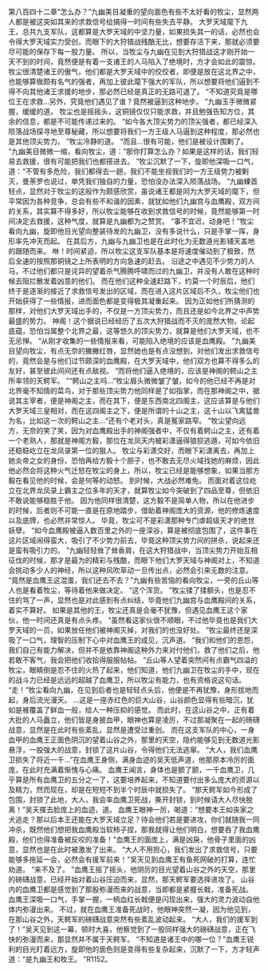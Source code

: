 第八百四十二章“怎么办？”九幽美目凝重的望向面色有些不太好看的牧尘，显然两人都是被这突如其来的求救信号给搞得一时间有些失去平静。
大罗天域麾下九王，总共九支军队，这都算是大罗天域的中坚力量，如果损失其一的话，必然也会令得大罗天域实力受创，而眼下的大狩猎战残酷无比，想要存活下来，那就必须要尽可能的保存下每一股力量。
所以，当牧尘与九幽在见到大狩猎战这才刚开始一天不到的时间，竟然便是有着一支诸王的人马陷入了绝境时，方才会如此的震惊。
牧尘很清楚诸王的傲气，他们都是大罗天域中的佼佼者，即便是放在这北界之中，也能够算做颇有名气的强者，再加上彼此麾下强大的军队，所以想要将他们逼到不得不向其他诸王求援的地步，那必然已经是真正的无路可退了。
“不知道究竟是哪位王在求救…另外，究竟他们遇见了谁？竟然被逼到这种地步。
”九幽玉手微微紧握，缓缓的道。
牧尘也是摇摇头，这铜镜仅仅只能求救，并且勉强告知方位，其余的信息，都是不可能传递过来的。
“如今各大顶尖势力的顶尖强者，都已经深入陨落战场探寻地至尊秘藏，所以想要将我们一方王级人马逼到这种程度，那必然也是其他顶尖势力。
”牧尘冷静的道。
“而且…很有可能，他们是被设计围剿了。
”九幽美目微微一缩，看向牧尘，道：“那你打算怎么办？如果是这样的话，我们轻易去救援，很有可能把我们也都搭进去。
”牧尘沉默了一下，旋即他深吸一口气，道：“不管有多危险，我们都得去一趟，我们不能坐视我们的一方王级势力被剿灭，曼荼罗也说过，单凭我们独自的力量，恐怕没办法深入陨落战场。
”九幽螓首轻点，显然对于牧尘的这般作为颇感欣赏，虽说诸王都是同为大罗天域的麾下，但平常因为各种竞争，总会有些不和谐的因素，就犹如他们九幽宫与血鹰殿，双方间的关系，其实算不得多好，所以牧尘能够在收到求救信号的时候，竟然能够第一时间决定去救援，这种气度，就算是九幽都为之赞赏。
“事不宜迟，动身吧！”牧尘看向九幽，旋即他目光望向整装待发的九幽卫，没有多说什么，只是手掌一挥，身形率先冲天而起。
在其后方，九幽与九幽卫也是在此时化为无数道光影铺天盖地的跟随而来。
咻！时间紧迫，所以牧尘这支军队基本是将速度催动到了极致，然后全速的按照那铜镜之上所表明的方向急速的赶去。
沿途之中遇见不少势力的人马，不过他们都只是诧异的望着杀气腾腾呼啸而过的九幽卫，并没有人敢在这种时候去阻拦散发着凶意的他们。
而在他们这种全速赶路下，约莫一个时辰后，他们终于是逐渐的接近了求救信号发出的区域，而在进入这片区域后不久，牧尘他们也开始获得了一些情报，进而面色都是变得极其凝重起来。
因为正如他们所猜测的那样，对他们大罗天域出手的，不仅是一方顶尖势力，而且还是如今北界之中声势最盛的势力。
神阁！这个据说已经经历了五次大狩猎战而不灭的庞然大物，论起底蕴，恐怕当属整个北界之最，这等悠久的顶尖势力，就算是他们大罗天域，也不无忌惮。
“从刚才收集的一些情报来看，可能陷入绝境的应该是血鹰殿。
”九幽美目望向牧尘，有点无奈的撇撇红唇，显然她也是有点没想到，对他们发出求救信号的，竟然会是与他们过节颇深的血鹰殿，在大罗天域中，他们双方也算不得多么的友好，甚至彼此间间还有点敌视。
“而将他们逼入绝境的，应该是神阁的鳄山之主所率领的天鳄军。
”“鳄山之主吗…”牧尘眉头微微皱了皱，如今的他已经不再是对北界毫不知情的菜鸟，对于那些顶尖势力他同样是了如指掌，而在那神阁之中，据说其主宰者，便是神阁之主，而在其下，便是东西南北四阁主，这应该算是与他们大罗天域三皇相对，而在这四阁主之下，便是所谓的十山之主，这十山以飞禽猛兽为名，比如这一次的鳄山之主…“还有个老对头，真是冤家路窄。
”牧尘望向远方，无奈的笑了笑，因为对血鹰殿出手的神阁强者中，不仅有着鳄山之主，还有着一个老熟人，那就是神阁方毅，那位在龙凤天内被彩潇逼得狼狈逃遁，可如今依旧还稳稳屹立在龙凤录第一位的狠人。
牧尘与彩潇交好，而眼下彩潇离去，再加上她炎帝之女的身份，恐怕再给方毅十个胆子，也不敢去无尽火域找她的麻烦，因此他必然会将这种火气迁怒在牧尘的身上，所以，牧尘已经是能够想象，如果当那方毅在看见他的时候，会是何等的动怒。
到时候，大战必然难免。
而面对着这位屹立在北界龙凤录上霸主之位多年的天才，就算牧尘如今突破到了四品至尊，但依旧不敢说能够稳胜于他。
因为他同样很清楚，这方毅不是简单人物，所以在他进步的时候，后者则不可能一直是在原地踏步，借助着神阁庞大的资源，他的修炼速度以及底牌，也必然非常惊人。
毕竟，牧尘可不是彩潇那种专门虐超级天才的绝世妖孽。
“如今血鹰殿被逼入数百里之外的一座深谷，算是被彻底包围了，这件事在这片区域闹得蛮大，吸引了不少势力前去，毕竟这种顶尖势力间的拼杀，说起来还是蛮有吸引力的。
”九幽轻轻耸了耸香肩，在这大狩猎战中，当顶尖势力开始互相征伐的时候，那才是最为的精彩与残酷，而眼下他们大罗天域与神阁对上，不知道会挑动多少人的神经，所以这种风吹草动一旦传出点，必然会引来无数的注意。
“竟然是血鹰王这混蛋，我们还去不去？”九幽有些苦恼的看向牧尘，一旁的丘山等人也是看着牧尘，等待着他来做决定。
“这个浑货。
”牧尘揉了揉额头，也是忍不住的骂了一声，显然也是对此感到有点纠结，毕竟他们九幽宫与血鹰殿间的关系，着实不算好。
如果是其他的王，牧尘还真是会毫不犹豫，但遇见血鹰王这个家伙，他一时间还真是有点头疼。
“虽然看这家伙很不顺眼，不过他毕竟也是我们大罗天域的一员，如果放任他们被神阁灭掉，对我们的也没好处。
”牧尘最终还是深吸了一口气，理智的压制下心中对血鹰王的成见，沉声道。
“我们和他们的恩怨，我们自己有能力解决，但并不是依靠神阁这种外力来对付他们，救了他们之后，他若敢不客气，我会把他们收拾得服服帖帖。
”丘山等人望着突然间有点霸气四溢的牧尘，眼睛倒是忍不住的火热了起来，他们知道，他们九幽卫在牧尘的手中，现在的战斗力已经是远远的超越了血鹰卫，所以牧尘有能力，也有资格说这句话。
“走！”牧尘看向九幽，在见到后者也是轻轻点头后，他便是不再犹豫，身形拔地而起，身后流光漫天。
…这是一座赤红色的巨大山谷，山谷颜色显得有些暗沉，犹如是被覆盖了鲜血一般，给人一种压抑的感觉。
而此时，在这山谷之中，正有着大批的人马矗立，他们皆是身披血甲，眼神也算是凌厉，不过那凝聚在一起的磅礴战意，显然是在此时有些紊乱，显然是遭受过重创。
而在这支军队的中心，一身血甲的血鹰王正面色阴沉的望着山谷之外，那里的天空，隐约能够见到无数道光影悬浮，一股强大的战意，封锁了这片山谷，令得他们无法逃窜。
“大人，我们血鹰卫损失了将近一千…”在血鹰王身侧，满身血迹的吴天低声道，他那原本冷厉的面庞，在此时充满着惭愧与心痛。
血鹰王闻言，身体也是颤了颤，一千血鹰卫，几乎算是所有血鹰卫的五分之一了，这要培养起来，不知道要付出多么庞大的资源以及精力，然而现在，却是在短短不到半个时辰中就损失了。
“那天鳄军如今形成了包围，封锁了此地，大人，我会率血鹰卫死战，撕开封锁，到时候请大人尽快脱离！”吴天搽去脸庞上的血迹，道。
血鹰王眼神一厉，喝道：“想要本王如丧家之犬逃走？那以后本王还能在大罗天域立足？待会他们若是要进攻，你们就随我一同冲杀，既然他们想把我血鹰殿当软柿子捏，那我就得让他们明白，想要吞了我血鹰殿，他们也得准备被反咬的准备！”血鹰王的面庞上，满是凶戾，他骨子里面的凶意，显然也是在此时被激发了出来。
“大人不用担心，我们发出了求救信号，只要能够多拖延一会，必然会有援军前来！”吴天见到血鹰王有鱼死网破的打算，连忙劝道。
“来不及了。
”血鹰王摇了摇头，他阴厉的目光望着山谷之外的天空，那里的磅礴战意，已经开始对着山谷压迫而来，显然，那天鳄军要选择进攻了。
山谷内的血鹰卫都是感觉到了那股弥漫而来的战意，当即都是紧握长戟，准备死战。
血鹰王深吸一口气，手掌一握，一柄血红长戟便是闪现出来，强大的灵力波动自他体内弥漫出来。
不过，就在血鹰王准备死战时，他眼神突然一凝，因为他见到，在那山谷之外，天鳄军的磅礴战意突然有些紊乱波动起来。
“大人，我们的援军到了！”吴天见到这一幕，顿时大喜，他察觉到了一股同样强大的磅礴战意，正在飞快的弥漫而来，那显然并不属于天鳄军。
“不知道是诸王中的哪一位？”血鹰王锐利的目光盯着远方，旋即他的面色则是变得有些复杂起来，沉默了一下，方才轻声道：“是九幽王和牧王。
”R1152。
